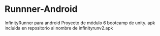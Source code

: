 # Runnner-Android
InfinityRunner para android
Proyecto de módulo 6 bootcamp de unity.
apk incluida en repositorio al nombre de infinityrunv2.apk
